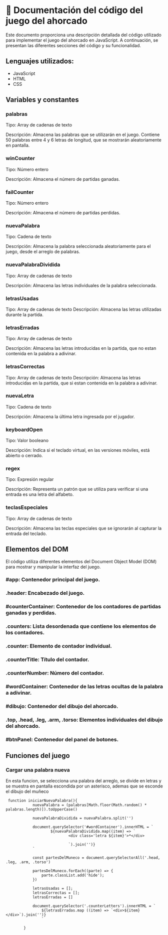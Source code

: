 # 	:rocket: Documentación del código del juego del ahorcado
Este documento proporciona una descripción detallada del código utilizado para implementar el juego del ahorcado en JavaScript. A continuación, se presentan las diferentes secciones del código y su funcionalidad.

## Lenguajes utilizados:
* JavaScript
* HTML
* CSS

## Variables y constantes
### palabras
Tipo: Array de cadenas de texto

Descripción: Almacena las palabras que se utilizarán en el juego. Contiene 50 palabras entre 4 y 6 letras de longitud, que se mostrarán aleatoriamente en pantalla.

### winCounter
Tipo: Número entero

Descripción: Almacena el número de partidas ganadas.

### failCounter
Tipo: Número entero

Descripción: Almacena el número de partidas perdidas.

### nuevaPalabra
Tipo: Cadena de texto

Descripción: Almacena la palabra seleccionada aleatoriamente para el juego, desde el arreglo de palabras.

### nuevaPalabraDividida

Tipo: Array de cadenas de texto

Descripción: Almacena las letras individuales de la palabra seleccionada.
### letrasUsadas

Tipo: Array de cadenas de texto
Descripción: Almacena las letras utilizadas durante la partida.

### letrasErradas
Tipo: Array de cadenas de texto

Descripción: Almacena las letras introducidas en la partida, que no estan contenida en la palabra a adivinar.

### letrasCorrectas
Tipo: Array de cadenas de texto
Descripción: Almacena las letras introducidas en la partida, que si estan contenida en la palabra a adivinar.

### nuevaLetra
Tipo: Cadena de texto

Descripción: Almacena la última letra ingresada por el jugador.

### keyboardOpen
Tipo: Valor booleano

Descripción: Indica si el teclado virtual, en las versiones móviles, está abierto o cerrado.

### regex
Tipo: Expresión regular

Descripción: Representa un patrón que se utiliza para verificar si una entrada es una letra del alfabeto.
### teclasEspeciales
Tipo: Array de cadenas de texto

Descripción: Almacena las teclas especiales que se ignorarán al capturar la entrada del teclado.

## Elementos del DOM
El código utiliza diferentes elementos del Document Object Model (DOM) para mostrar y manipular la interfaz del juego.

### #app: Contenedor principal del juego.
### .header: Encabezado del juego.
### #counterContainer: Contenedor de los contadores de partidas ganadas y perdidas.
### .counters: Lista desordenada que contiene los elementos de los contadores.
### .counter: Elemento de contador individual.
### .counterTitle: Título del contador.
### .counterNumber: Número del contador.
### #wordContainer: Contenedor de las letras ocultas de la palabra a adivinar.
### #dibujo: Contenedor del dibujo del ahorcado.
### .top, .head, .leg, .arm, .torso: Elementos individuales del dibujo del ahorcado.
### #btnPanel: Contenedor del panel de botones.

## Funciones del juego
### Cargar una palabra nueva 
En esta funcion, se selecciona una palabra del arreglo, se divide en letras y se muestra en pantalla escondida por un asterisco, ademas que se esconde el dibujo del muñeco
```
 function iniciarNuevaPalabra(){
            nuevaPalabra = (palabras[Math.floor(Math.random() * palabras.length)]).toUpperCase()
            
            nuevaPalabraDividida = nuevaPalabra.split('')
            
            document.querySelector('#wordContainer').innerHTML = `
                    ${nuevaPalabraDividida.map((item) => `
                            <div class='letra ${item}'>*</div>
                            
                            `).join('')}
            `

            const partesDelMuneco = document.querySelectorAll('.head, .leg, .arm, .torso')

            partesDelMuneco.forEach((parte) => {
                parte.classList.add('hide');
            })

            letrasUsadas = [];
            letrasCorrectas = [];
            letrasErradas = []

            document.querySelector('.counterLetters').innerHTML = `
                ${letrasErradas.map ((item) => `<div>${item}</div>`).join('')}
                `

        }
```
